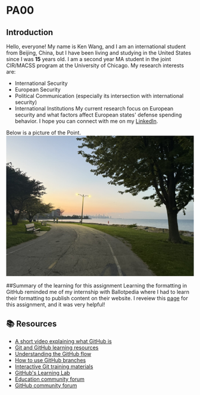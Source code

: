 # PA00
## Introduction 

Hello, everyone! My name is Ken Wang, and I am an international student from Beijing, China, but I have been living and studying in the United States since I was **15** years old. I am a second year MA student in the joint CIR/MACSS program at the University of Chicago. My research interests are: 
* International Security
* European Security
* Political Communication (especially its intersection with international security)
* International Institutions
My current research focus on European security and what factors affect European states' defense spending behavior. I hope you can connect with me on my [LinkedIn](https://www.linkedin.com/in/hwang925/).

Below is a picture of the Point. 
![Sunset at the Promotory Point](482D15C9-1D68-47FF-8B7A-BD0DF5843067_1_105_c.jpeg)

##Summary of the learning for this assignment
Learning the formatting in GitHub reminded me of my internship with Ballotpedia where I had to learn their formatting to publish content on their website. I reveiew this [page](https://docs.github.com/en/get-started/writing-on-github/getting-started-with-writing-and-formatting-on-github/basic-writing-and-formatting-syntax) for this assignment, and it was very helpful!


## 📚  Resources 
* [A short video explaining what GitHub is](https://www.youtube.com/watch?v=w3jLJU7DT5E&feature=youtu.be) 
* [Git and GitHub learning resources](https://docs.github.com/en/github/getting-started-with-github/git-and-github-learning-resources) 
* [Understanding the GitHub flow](https://guides.github.com/introduction/flow/)
* [How to use GitHub branches](https://www.youtube.com/watch?v=H5GJfcp3p4Q&feature=youtu.be)
* [Interactive Git training materials](https://githubtraining.github.io/training-manual/#/01_getting_ready_for_class)
* [GitHub's Learning Lab](https://lab.github.com/)
* [Education community forum](https://education.github.community/)
* [GitHub community forum](https://github.community/)
